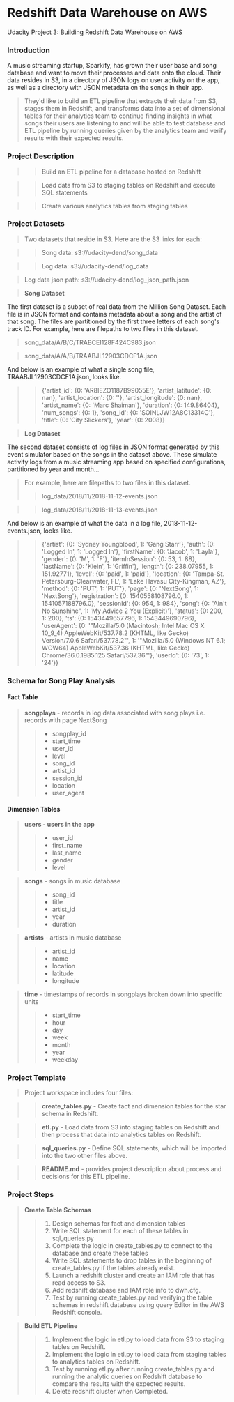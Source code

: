 # Redshift Data Warehouse on AWS
Udacity Project 3: Building Redshift Data Warehouse on AWS 


### **Introduction**
A music streaming startup, Sparkify, has grown their user base and song database and want to move their processes and data onto the cloud. Their data resides in S3, in a directory of JSON logs on user activity on the app, as well as a directory with JSON metadata on the songs in their app.


> They'd like to build an ETL pipeline that extracts their data from S3, stages them in Redshift, and transforms data into a set of dimensional tables for their analytics team to continue finding insights in what songs their users are listening to and will be able to test database and ETL pipeline by running queries given by the analytics team and verify results with their expected results.

### Project Description

>> Build an ETL pipeline for a database hosted on Redshift

>> Load data from S3 to staging tables on Redshift and execute SQL statements 

>> Create various analytics tables from staging tables


### **Project Datasets**
> Two datasets that reside in S3. Here are the S3 links for each:

>> Song data: s3://udacity-dend/song_data

>> Log data: s3://udacity-dend/log_data

> Log data json path: s3://udacity-dend/log_json_path.json


> **Song Dataset**

The first dataset is a subset of real data from the Million Song Dataset. Each file is in JSON format and contains metadata about a song and the artist of that song. The files are partitioned by the first three letters of each song's track ID. For example, here are filepaths to two files in this dataset.

> song_data/A/B/C/TRABCEI128F424C983.json

> song_data/A/A/B/TRAABJL12903CDCF1A.json

And below is an example of what a single song file, TRAABJL12903CDCF1A.json, looks like.

>> {'artist_id': {0: 'AR8IEZO1187B99055E'},
 'artist_latitude': {0: nan},
 'artist_location': {0: ''},
 'artist_longitude': {0: nan},
 'artist_name': {0: 'Marc Shaiman'},
 'duration': {0: 149.86404},
 'num_songs': {0: 1},
 'song_id': {0: 'SOINLJW12A8C13314C'},
 'title': {0: 'City Slickers'},
 'year': {0: 2008}}


> **Log Dataset**

The second dataset consists of log files in JSON format generated by this event simulator based on the songs in the dataset above. These simulate activity logs from a music streaming app based on specified configurations, partitioned by year and month...

> For example, here are filepaths to two files in this dataset.
>> log_data/2018/11/2018-11-12-events.json

>> log_data/2018/11/2018-11-13-events.json

And below is an example of what the data in a log file, 2018-11-12-events.json, looks like.

>> {'artist': {0: 'Sydney Youngblood', 1: 'Gang Starr'},
 'auth': {0: 'Logged In', 1: 'Logged In'},
 'firstName': {0: 'Jacob', 1: 'Layla'},
 'gender': {0: 'M', 1: 'F'},
 'itemInSession': {0: 53, 1: 88},
 'lastName': {0: 'Klein', 1: 'Griffin'},
 'length': {0: 238.07955, 1: 151.92771},
 'level': {0: 'paid', 1: 'paid'},
 'location': {0: 'Tampa-St. Petersburg-Clearwater, FL',
  1: 'Lake Havasu City-Kingman, AZ'},
 'method': {0: 'PUT', 1: 'PUT'},
 'page': {0: 'NextSong', 1: 'NextSong'},
 'registration': {0: 1540558108796.0, 1: 1541057188796.0},
 'sessionId': {0: 954, 1: 984},
 'song': {0: "Ain't No Sunshine", 1: 'My Advice 2 You (Explicit)'},
 'status': {0: 200, 1: 200},
 'ts': {0: 1543449657796, 1: 1543449690796},
 'userAgent': {0: '"Mozilla/5.0 (Macintosh; Intel Mac OS X 10_9_4) AppleWebKit/537.78.2 (KHTML, like Gecko) Version/7.0.6 Safari/537.78.2"',
  1: '"Mozilla/5.0 (Windows NT 6.1; WOW64) AppleWebKit/537.36 (KHTML, like Gecko) Chrome/36.0.1985.125 Safari/537.36"'},
 'userId': {0: '73', 1: '24'}}


### **Schema for Song Play Analysis**

#### **Fact Table**

> **songplays** - records in log data associated with song plays i.e. records with page NextSong
>> - songplay_id
>> - start_time
>> - user_id
>> - level
>> - song_id
>> - artist_id
>> - session_id
>> - location
>> - user_agent


#### **Dimension Tables**

> **users - users in the app**
>> - user_id
>> - first_name
>> - last_name
>> - gender
>> - level

> **songs** - songs in music database
>> - song_id
>> - title
>> - artist_id
>> - year
>> - duration

> **artists** - artists in music database
>> - artist_id
>> - name
>> - location
>> - latitude
>> - longitude

> **time** - timestamps of records in songplays broken down into specific units
>> - start_time
>> - hour
>> - day
>> - week
>> - month
>> - year
>> - weekday


### **Project Template**

> Project workspace includes four files:

>> **create_tables.py** - Create fact and dimension tables for the star schema in Redshift.

>> **etl.py** - Load data from S3 into staging tables on Redshift and then process that data into analytics tables on Redshift.

>> **sql_queries.py** - Define SQL statements, which will be imported into the two other files above.

>> **README.md** - provides project description about process and decisions for this ETL pipeline.


### **Project Steps**

> **Create Table Schemas**
>> 1. Design schemas for fact and dimension tables
>> 2. Write SQL statement for each of these tables in sql_queries.py
>> 3. Complete the logic in create_tables.py to connect to the database and create these tables
>> 4. Write SQL statements to drop tables in the beginning of create_tables.py if the tables already exist. 
>> 5. Launch a redshift cluster and create an IAM role that has read access to S3.
>> 6. Add redshift database and IAM role info to dwh.cfg.
>> 7. Test by running create_tables.py and verifying the table schemas in redshift database using query Editor in the AWS Redshift console.

> **Build ETL Pipeline**
>> 1. Implement the logic in etl.py to load data from S3 to staging tables on Redshift.
>> 2. Implement the logic in etl.py to load data from staging tables to analytics tables on Redshift.
>> 3. Test by running etl.py after running create_tables.py and running the analytic queries on Redshift database to compare the results with the expected results.
>> 4. Delete redshift cluster when Completed.




